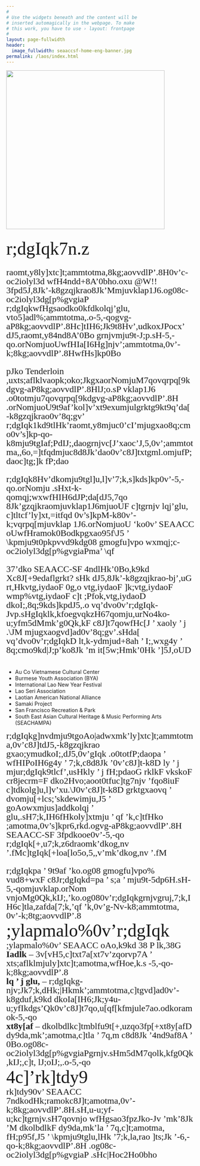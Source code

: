 ```yaml
---
#
# Use the widgets beneath and the content will be
# inserted automagically in the webpage. To make
# this work, you have to use › layout: frontpage
#
layout: page-fullwidth
header:
  image_fullwidth: seaaccsf-home-eng-banner.jpg
permalink: /laos/index.html
---
```

<div class="medium-12" markdown="1">
<img width="424" src="{{ site.urlimg }}seaacc-logo.png">
<font face="Alice_5" size="5">

<!-- WHO WE ARE -->
<font size="12">r;dgIqk7n.z</font><br />
<div style="line-height: 1.0">
raomt,y8ly]xtc]t;ammtotma,8kg;aovvdlP’.8H0v’c-oc2iolyl3d wfH4ndd+8A’0bho.oxu @W!!
3fpd5J,8Jk’-k8gzqjkrao8Jk’Mmjuvklap1J6.og08c-oc2iolyl3dg[p%gvgiaP r;dgIqkwfHgsaodko0kfdkolqj’glu,
vto5]adl%;ammtotma,.o-5,-qogvg-aP8kg;aovvdlP’.8Hc]tIH6;Jk9t8Hv’,udkoxJPocx’ dJ5,raomt,y84nd8A’0Bo
grnjvmju9t-J;p.sH-5,-qo.orNomjuoUwfHIa[I6Hg]njv’;ammtotma,0v’-k;8kg;aovvdlP’.8HwfHs]kp0Bo
<br /><br />
pJko Tenderloin ,uxts;aflklvaopk;oko;JkgxaorNomjuM7qovqrpq[9kdgvg-aP8kg;aovvdlP’.8HlJ;o.sP
vklap1J6 .o0totmju7qovqrpq[9kdgvg-aP8kg;aovvdlP’.8H .orNomjuoU9t9af’kol]v’xt9exumjulgrktg9kt9q’da[
-k8gzqjkrao0v’8q;gv’ r;dgIqk1kd9tlHk’raomt,y8mjuc0’cI’mjugxao8q;cmo0v’s]kp-qo-k8mju9tgIaf;PdIJ;,daogrnjvc[J’xaoc’J,5,0v’;ammtotma,,6o,=]tfqdmjuc8d8Jk’dao0v’c8J]txtgml.omjufP;daoc]tg;]k
fP;dao
<br /><br />
r;dgIqk8Hv’dkomju9tgl]u,l]v’7;k,s]kds]kp0v’-5,-qo.orNomju .sHxt-k-qomqj;wxwfHIH6dJP;da[dJ5,7qo
8Jk’gzqjkraomjuvklap1J6mjuoUF c]tgrnjv lqj’glu, c]tltcf’ly]xt,=itfqd 0v’s]kpM-k80v’-k;vqrpq[mjuvklap
1J6.orNomjuoU ‘ko0v’ SEAACC oUwfHramok0Bodkpgxao95f\J5 ’ \kpmju9t0pkpvvd9kdg08 gmogfu]vpo
wxmqj;c-oc2iolyl3dg[p%gvgiaPma’ \qf
<br /><br />
37’dko SEAACC-SF 4ndlHk’0Bo,k9kd Xc8J[+9edaflgrkt? sHk dJ5,8Jk’-k8gzqjkrao-bj’,uG rt,Hkvtg,iydaoF
0g,o vtg,iydaoF ]k;vtg,iydaoF wmp%vtg,iydaoF c]t ;Pfok,vtg,iydaoD dkoI;,8q;9kds]kpdJ5,.o
vq’dvo0v’r;dgIqk-Jvp.sHgIqklk,kfoegvqkzH67qomju,urNo4ko-u;yfm5dMmk’g0Qk,kF c8J]t7qowfHc[J ’ xaoly ’ j .\JM
mjugxaogvd]ad0v’8q;gv’.sHda[ vq’dvo0v’r;dgIqkD lt,k-ydmjud+8ah ’ I;,wxg4y ’ 8q;cmo9kd|J;p’ko8Jk ’m
it[5w;Hmk’0Hk ’]5J,oUD
<br /><br />
</div>
</font>

- Au Co Vietnamese Cultural Center
- Burmese Youth Association (BYA)
- International Lao New Year Festival
- Lao Seri Association
- Laotian American National Alliance
- Samaki Project
- San Francisco Recreation & Park
- South East Asian Cultural Heritage & Music Performing Arts (SEACHAMPA)

<font face="Alice_5" size="5">
<div style="line-height: 1.0">
r;dgIqkg]nvdmju9tgoAo|adwxmk’ly]xtc]t;ammtotma,0v’c8J]tdJ5,-k8gzqjkrao gxao;ymudkoI;,dJ5,0v’gIqk
.o0totfP;daopa ’ wfHIPoIH6g4y ’ 7;k,c8d8Jk ’0v’c8J]t-k8D ly ’ j mjur;dgIqk9tlcf’,usHkly ’ j fH;pdaoG rklkF
vkskoF cr8jecrm=F dko2Hvo;aoot0tfuc]tg7njv ’fqo8iuF c]tdkolg]u,l]v’xu.\J0v’c8J]t-k8D
grktgxaovq ’ dvomju[+lcs;’skdewimju,J5 ’ goAowxmjus]addkolqj ’ glu,.sH7;k,IH6fHkoly]xtmju ’ qf ’k,c]tfHko
;amotma,0v’s]kpr6,rkd.ogvg-aP8kg;aovvdlP’.8H SEAACC-SF 3fpdkooe0v’-5,-qo
r;dgIqk[+,u7;k,z6draomk’dkog,nv ’.fMc]tgIqk[+loa[lo5o,5,,v’mk’dkog,nv ’.fM
<br /><br />
r;dgIqkpa ’ 9t9af ’ko.og08 gmogfu]vpo% vud8+wxF c8Jr;dgIqkd=pa ’ s;a ’ mju9t-5dp6H.sH-5,-qomjuvklap.orNom
vnjoMg0Qk,kIJ;,’ko.og080v’r;dgIqkgrnjvgruj,7;k,IH6c]tla,zafda[7;k,’qf ’k,0v’g-Nv-k8;ammtotma,
0v’-k;8tg;aovvdlP’.8
</div>
<!-- OUR VISION -->
<font size="12">;ylapmalo%0v’r;dgIqk</font><br />
<div style="line-height: 1.0">
;ylapmalo%0v’ SEAACC oAo,k9kd 38 P lk,38G<br />
<strong>Iadlk </strong>– 3v[vH5,c]txt7a[xt7v’zqorvp7A ’ xts;aflklmjuly]xtc]t;amotma,wfHoe,k.s
-5,-qo-k;8kg;aovvdlP’.8<br />
<strong>lq ’ j glu,</strong> – r;dgIqkg-njv;Jk7;k,dHk;|Hkmk’;ammtotma,c]tgvd]ad0v’-k8gduf,k9kd
dkoIa[IH6;Jk;y4u-u;yfIkdgs’Qk0v’c8J]t7qo,u[qf[kfmjule7ao.odkoramok-5,-qo<br />
<strong>xt8y[af</strong> – dkolbdlkc]tmblfu9t[+,uzqo3fp[+xt8y[afD dy9da,mk’;amotma,c]tla ’ 7q,m
c8d8Jk ’4nd9af8A ’ 0Bo.og08c-oc2iolyl3dg[p%gvgiaPgrnjv.sHm5dM7qolk,kfg0Qk,kIJ;,c]t,
lJ;oIJ;,.o-5,-qo<br />
</div>
<!-- MISSION STATEMENT -->
<font size="12">4c]’rk]tdy9</font><br />
<div style="line-height: 1.0">
rk]tdy90v’ SEAACC 7ndkodHk;ramokc8J]t;amotma,0v’-k;8kg;aovvdlP’.8H.sH,u-u;yf-u;kc]tgrnjv.sH7qovnjo
wfHgsao3fpzJko-Jv ’mk’8Jk ’M dkolbdlkF dy9da,mk’la ’ 7q,c]t;amotma, fH;p95f,J5 ’ \kpmju9tglu,lHk ’7;k,la,rao
]ts;Jk ’-6,-qo-k;8kg;aovvdlP’.8H .og08c-oc2iolyl3dg[p%gvgiaP .sHc|Hoc2Ho0bho
</div>
</font>
</div>

